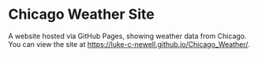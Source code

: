 # Chicago Weather Site
A website hosted via GitHub Pages, showing weather data from Chicago. You can view the site at https://luke-c-newell.github.io/Chicago_Weather/.
